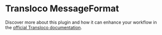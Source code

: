 # Transloco MessageFormat

Discover more about this plugin and how it can enhance your workflow in the [official Transloco documentation](https://jsverse.gitbook.io/transloco/plugins/message-format).
